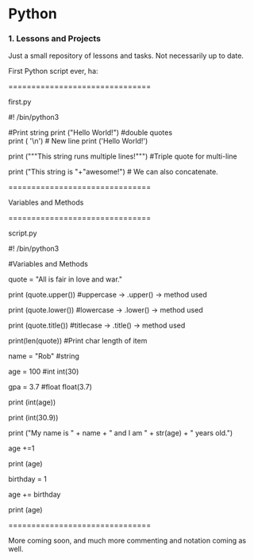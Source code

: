 # Python

<h3>1. Lessons and Projects</h3>

Just a small repository of lessons and tasks. Not necessarily up to date.



First Python script ever, ha:

===============================

first.py


#! /bin/python3

#Print string
print ("Hello World!")  		#double quotes	
print ( '\n')  				# New line
print ('Hello World!')		

print ("""This string runs
multiple lines!""")			#Triple quote for multi-line

print ("This string is "+"awesome!")	# We can also concatenate.


===============================

Variables and Methods

===============================

script.py


#! /bin/python3

#Variables and Methods

quote = "All is fair in love and war."

print (quote.upper())	#uppercase -> .upper() -> method used

print (quote.lower())	#lowercase -> .lower() -> method used

print (quote.title())	#titlecase -> .title() -> method used


print(len(quote))	#Print char length of item




name = "Rob" 		#string

age = 100 #int  int(30)

gpa = 3.7 #float float(3.7)


print (int(age))

print (int(30.9))


print ("My name is " + name + " and I am " + str(age) + " years old.")

age +=1

print (age)

birthday = 1

age += birthday

print (age)


===============================


More coming soon, and much more commenting and notation coming as well. 

